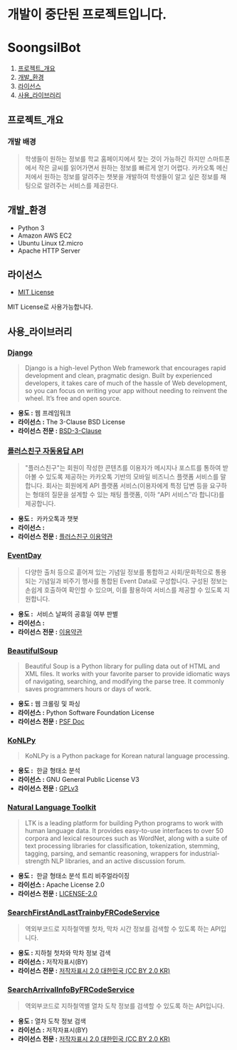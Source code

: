 # 개발이 중단된 프로젝트입니다.

# SoongsilBot

1. [프로젝트_개요](#프로젝트_개요)
2. [개발_환경](#개발_환경)
3. [라이선스](#라이선스)
4. [사용_라이브러리](#사용_라이브러리)

## 프로젝트_개요

### 개발 배경

> 학생들이 원하는 정보를 학교 홈페이지에서 찾는 것이 가능하긴 하지만 스마트폰에서 작은 글씨를 읽어가면서 원하는 정보를 빠르게 얻기 어렵다. 카카오톡 메신저에서 원하는 정보를 알려주는 챗봇을 개발하여 학생들이 알고 싶은 정보를 채팅으로 알려주는 서비스를 제공한다.

## 개발_환경
* Python 3
* Amazon AWS EC2
* Ubuntu Linux t2.micro
* Apache HTTP Server

## 라이선스
* [MIT License](LICENSE)

MIT License로 사용가능합니다.

## 사용_라이브러리

### [Django](https://www.djangoproject.com/)
> Django is a high-level Python Web framework that encourages rapid development and clean, pragmatic design. Built by experienced developers, it takes care of much of the hassle of Web development, so you can focus on writing your app without needing to reinvent the wheel. It’s free and open source.

* **용도 :** 웹 프레임워크
* **라이선스 :** The 3-Clause BSD License
* **라이선스 전문 :** [BSD-3-Clause](https://opensource.org/licenses/BSD-3-Clause)

### [플러스친구 자동응답 API](https://github.com/plusfriend/auto_reply)
> "플러스친구"는 회원이 작성한 콘텐츠를 이용자가 메시지나 포스트를 통하여 받아볼 수 있도록 제공하는 카카오톡 기반의 모바일 비즈니스 플랫폼 서비스를 말합니다. 회사는 회원에게 API 플랫폼 서비스(이용자에게 특정 답변 등을 요구하는 형태의 질문을 설계할 수 있는 채팅 플랫폼, 이하 “API 서비스”라 합니다)를 제공합니다.

* **용도 :**  카카오톡과 챗봇 
* **라이선스 :**
* **라이선스 전문 :** [플러스친구 이용약관](https://center-pf.kakao.com/terms)

### [EventDay](https://developers.sktelecom.com/content/sktApi/view/?svcId=10072)
> 다양한 출처 등으로 흩어져 있는 기념일 정보를 통합하고 사회/문화적으로 통용되는 기념일과 비주기 행사를 통합된 Event Data로 구성합니다. 구성된 정보는 손쉽게 호출하여 확인할 수 있으며, 이를 활용하여 서비스를 제공할 수 있도록 지원합니다.

* **용도 :**  서비스 날짜의 공휴일 여부 판별
* **라이선스 :** 
* **라이선스 전문 :** [이용약관](https://developers.sktelecom.com/policy/accessTerms/)

### [BeautifulSoup](https://www.crummy.com/software/BeautifulSoup/bs4/doc/)
> Beautiful Soup is a Python library for pulling data out of HTML and XML files. It works with your favorite parser to provide idiomatic ways of navigating, searching, and modifying the parse tree. It commonly saves programmers hours or days of work.

* **용도 :** 웹 크롤링 및 파싱
* **라이선스 :** Python Software Foundation License
* **라이선스 전문 :** [PSF Doc](https://docs.python.org/3/license.html)

### [KoNLPy](http://konlpy.org/ko/latest/#)
> KoNLPy is a Python package for Korean natural language processing.

* **용도 :**  한글 형태소 분석
* **라이선스 :** GNU General Public License V3
* **라이선스 전문 :** [GPLv3](http://www.gnu.org/licenses/gpl.html)

### [Natural Language Toolkit](http://www.nltk.org/)
> LTK is a leading platform for building Python programs to work with human language data. It provides easy-to-use interfaces to over 50 corpora and lexical resources such as WordNet, along with a suite of text processing libraries for classification, tokenization, stemming, tagging, parsing, and semantic reasoning, wrappers for industrial-strength NLP libraries, and an active discussion forum.

* **용도 :**  한글 형태소 분석 트리 비주얼라이징
* **라이선스 :** Apache License 2.0
* **라이선스 전문 :** [LICENSE-2.0](http://www.apache.org/licenses/LICENSE-2.0)

### [SearchFirstAndLastTrainbyFRCodeService](http://data.seoul.go.kr/openinf/openapiview.jsp?infId=OA-1191&tMenu=11)
> 역외부코드로 지하철역별 첫차, 막차 시간 정보를 검색할 수 있도록 하는 API입니다.

* **용도 :** 지하철 첫차와 막차 정보 검색
* **라이선스 :** 저작자표시(BY)
* **라이선스 전문 :** [저작자표시 2.0 대한민국 (CC BY 2.0 KR)](https://creativecommons.org/licenses/by/2.0/kr/)

### [SearchArrivalInfoByFRCodeService](http://data.seoul.go.kr/openinf/openapiview.jsp?infId=OA-102&tMenu=11)
> 역외부코드로 지하철역별 열차 도착 정보를 검색할 수 있도록 하는 API입니다.

* **용도 :** 열차 도착 정보 검색
* **라이선스 :** 저작자표시(BY)
* **라이선스 전문 :** [저작자표시 2.0 대한민국 (CC BY 2.0 KR)](https://creativecommons.org/licenses/by/2.0/kr/)
